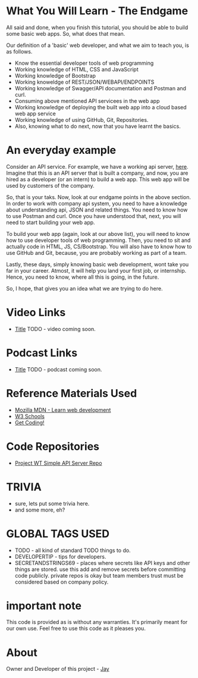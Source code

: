 # What You Will Learn - The Endgame

All said and done, when you finish this tutorial, you should be able to build some basic web apps. So, what does that mean.

Our definition of a 'basic' web developer, and what we aim to teach you, is as follows.

* Know the essential developer tools of web programming
* Working knowledge of HTML, CSS and JavaScript
* Working knowledge of Bootstrap
* Working knoweldge of REST/JSON/WEBAPI/ENDPOINTS
* Working knowledge of Swagger/API documentation and Postman and curl.
* Consuming above mentioned API servicees in the web app
* Working knowledge of deploying the built web app into a cloud based web app service
* Working knowledge of using GitHub, Git, Repositories.
* Also, knowing what to do next, now that you have learnt the basics.

# An everyday example

Consider an API service. For example, we have a working api server, [here](https://github.com/Jay-study-nildana/ProjectWTPublicRepos/tree/master/ProjectCRUD). Imagine that this is an API server that is built a company, and now, you are hired as a developer (or an intern) to build a web app. This web app will be used by customers of the company. 

So, that is your taks. Now, look at our endgame points in the above section. In order to work with company api system, you need to have a knowledge about understanding api, JSON and related things. You need to know how to use Postman and curl. Once you have understood that, next, you will need to start building your web app. 

To build your web app (again, look at our above list), you will need to know how to use developer tools of web programming. Then, you need to sit and actually code in HTML, JS, CS/Bootstrap. You will also have to know how to use GitHub and Git, because, you are probably working as part of a team. 

Lastly, these days, simply knowing basic web development, wont take you far in your career. Atmost, it will help you land your first job, or internship. Hence, you need to know, where all this is going, in the future. 

So, I hope, that gives you an idea what we are trying to do here. 

# Video Links

* [Title](Link) TODO - video coming soon.

# Podcast Links

* [Title](Link) TODO - podcast coming soon.

# Reference Materials Used 

* [Mozilla MDN - Learn web development](https://developer.mozilla.org/en-US/docs/Learn)
* [W3 Schools](https://www.w3schools.com)
* [Get Coding!](https://getcodingkids.com/missions/)

# Code Repositories

* [Project WT Simple API Server Repo](https://github.com/Jay-study-nildana/ProjectWTPublicRepos/tree/master/ProjectCRUD)

# TRIVIA 

* sure, lets put some trivia here.
* and some more, eh?

# GLOBAL TAGS USED

* TODO - all kind of standard TODO things to do. 
* DEVELOPERTIP - tips for developers.
* SECRETANDSTRINGS69 - places where secrets like API keys and other things are stored. use this add and remove secrets before committing code publicly. private repos is okay but team members trust must be considered based on company policy. 

# important note 

This code is provided as is without any warranties. It's primarily meant for our own use. Feel free to use this code as it pleases you.

# About

Owner and Developer of this project - [Jay](http://thechalakas.com)